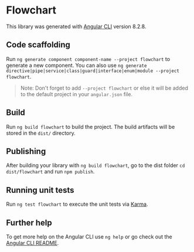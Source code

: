 # Flowchart

This library was generated with [Angular CLI](https://github.com/angular/angular-cli) version 8.2.8.

## Code scaffolding

Run `ng generate component component-name --project flowchart` to generate a new component. You can also use `ng generate directive|pipe|service|class|guard|interface|enum|module --project flowchart`.
> Note: Don't forget to add `--project flowchart` or else it will be added to the default project in your `angular.json` file. 

## Build

Run `ng build flowchart` to build the project. The build artifacts will be stored in the `dist/` directory.

## Publishing

After building your library with `ng build flowchart`, go to the dist folder `cd dist/flowchart` and run `npm publish`.

## Running unit tests

Run `ng test flowchart` to execute the unit tests via [Karma](https://karma-runner.github.io).

## Further help

To get more help on the Angular CLI use `ng help` or go check out the [Angular CLI README](https://github.com/angular/angular-cli/blob/master/README.md).
